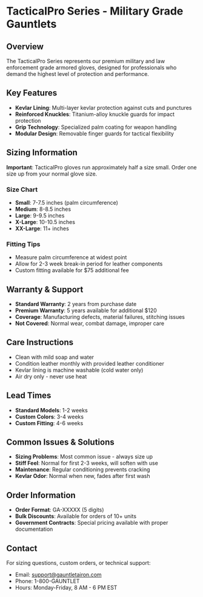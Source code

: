# TacticalPro Series - Military Grade Gauntlets

## Overview

The TacticalPro Series represents our premium military and law enforcement grade armored gloves, designed for professionals who demand the highest level of  protection and performance.

## Key Features

- **Kevlar Lining**: Multi-layer kevlar protection against cuts and punctures
- **Reinforced Knuckles**: Titanium-alloy knuckle guards for impact protection
- **Grip Technology**: Specialized palm coating for weapon handling
- **Modular Design**: Removable finger guards for tactical flexibility

## Sizing Information

**Important**: TacticalPro gloves run approximately half a size small. Order one size up from your normal glove size.

### Size Chart

- **Small**: 7-7.5 inches (palm circumference)
- **Medium**: 8-8.5 inches
- **Large**: 9-9.5 inches
- **X-Large**: 10-10.5 inches
- **XX-Large**: 11+ inches

### Fitting Tips

- Measure palm circumference at widest point
- Allow for 2-3 week break-in period for leather components
- Custom fitting available for $75 additional fee

## Warranty & Support

- **Standard Warranty**: 2 years from purchase date
- **Premium Warranty**: 5 years available for additional $120
- **Coverage**: Manufacturing defects, material failures, stitching issues
- **Not Covered**: Normal wear, combat damage, improper care

## Care Instructions

- Clean with mild soap and water
- Condition leather monthly with provided leather conditioner
- Kevlar lining is machine washable (cold water only)
- Air dry only - never use heat

## Lead Times

- **Standard Models**: 1-2 weeks
- **Custom Colors**: 3-4 weeks
- **Custom Fitting**: 4-6 weeks

## Common Issues & Solutions

- **Sizing Problems**: Most common issue - always size up
- **Stiff Feel**: Normal for first 2-3 weeks, will soften with use
- **Maintenance**: Regular conditioning prevents cracking
- **Kevlar Odor**: Normal when new, fades after first wash

## Order Information

- **Order Format**: GA-XXXXX (5 digits)
- **Bulk Discounts**: Available for orders of 10+ units
- **Government Contracts**: Special pricing available with proper documentation

## Contact

For sizing questions, custom orders, or technical support:

- Email: support@gauntletairon.com
- Phone: 1-800-GAUNTLET
- Hours: Monday-Friday, 8 AM - 6 PM EST
